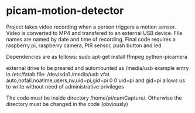 # picam-motion-detector
Project takes video recording when a person triggers a motion sensor.
Video is converted to MP4 and transfered to an external USB device. 
File names are named by date and time of recording.
Final code requires a raspberry pi, raspberry camera, PIR sensor, push button and led

Dependencies are as follows:
sudo apt-get install ffmpeg python-picamera

external drive to be preared and automounted as /media/usb 
example entry in /etc/fstab file:
/dev/sda1 /media/usb vfat auto,nofail,noatime,users,rw,uid=pi,gid=pi 0 0
uid=pi and gid=pi allows us to write without need of administrative privileges

The code must be inside directory /home/pi/camCapture/. Otherwise the directory must be changed in the code (obviously) 
